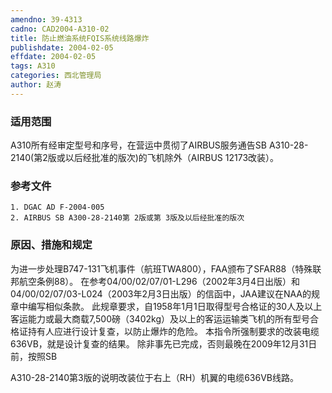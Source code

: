 ```yaml
---
amendno: 39-4313
cadno: CAD2004-A310-02
title: 防止燃油系统FQIS系统线路爆炸
publishdate: 2004-02-05
effdate: 2004-02-05
tags: A310
categories: 西北管理局
author: 赵涛
---
```


### 适用范围 
A310所有经审定型号和序号，在营运中贯彻了AIRBUS服务通告SB A310-28-2140(第2版或以后经批准的版次)的飞机除外（AIRBUS 12173改装）。

### 参考文件
    1. DGAC AD F-2004-005 
    2. AIRBUS SB A300-28-2140第 2版或第 3版及以后经批准的版次


### 原因、措施和规定 
为进一步处理B747-131飞机事件（航班TWA800），FAA颁布了SFAR88（特殊联邦航空条例88）。 
    在参考04/00/02/07/01-L296（2002年3月4日出版）和04/00/02/07/03-L024（2003年2月3日出版）的信函中，JAA建议在NAA的规章中编写相似条款。 
    此规章要求，自1958年1月1日取得型号合格证的30人及以上客运能力或最大商载7,500磅（3402kg）及以上的客运运输类飞机的所有型号合格证持有人应进行设计复查，以防止爆炸的危险。 
    本指令所强制要求的改装电缆636VB，就是设计复查的结果。 
    除非事先已完成，否则最晚在2009年12月31日前，按照SB 
  
A310-28-2140第3版的说明改装位于右上（RH）机翼的电缆636VB线路。
